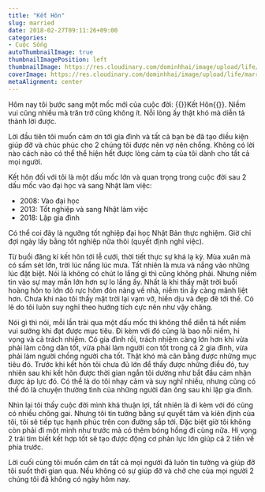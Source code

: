 ```yaml
---
title: "Kết Hôn"
slug: married
date: 2018-02-27T09:11:26+09:00
categories:
- Cuộc Sống
autoThumbnailImage: true
thumbnailImagePosition: left
thumbnailImage: https://res.cloudinary.com/dominhhai/image/upload/life/married.jpg
coverImage: https://res.cloudinary.com/dominhhai/image/upload/life/married.jpg
metaAlignment: center
---
```

Hôm nay tôi bước sang một mốc mới của cuộc đời: {{<hl-text success>}}Kết Hôn{{</hl-text>}}. Niềm vui cũng nhiều mà trăn trở cũng không ít. Nỗi lòng ấy thật khó mà diễn tả thành lời được.
<!--more-->

Lời đầu tiên tôi muốn cám ơn tới gia đình và tất cả bạn bè đã tạo điều kiện giúp đỡ và chúc phúc cho 2 chúng tôi được nên vợ nên chồng. Không có lời nào cách nào có thể thể hiện hết được lòng cảm tạ của tôi dành cho tất cả mọi người.

Kết hôn đối với tôi là một dấu mốc lớn và quan trọng trong cuộc đời sau 2 dấu mốc vào đại học và sang Nhật làm việc:

* 2008: Vào đại học
* 2013: Tốt nghiệp và sang Nhật làm việc
* 2018: Lập gia đình

Có thể coi đây là ngưỡng tốt nghiệp đại học Nhật Bản thực nghiệm. Giờ chỉ đợi ngày lấy bằng tốt nghiệp nữa thôi (quyết định nghỉ việc).

Từ buổi đăng kí kết hôn tới lễ cưới, thời tiết thực sự khá lạ kỳ. Mùa xuân mà có sấm sét lớn, trời lúc nắng lúc mưa. Tất nhiên là mưa và nắng vào những lúc đặt biệt. Nói là không có chút lo lắng gì thì cũng không phải. Nhưng niềm tin vào sự may mắn lớn hơn sự lo lắng ấy. Nhất là khi thấy mặt trời buổi hoàng hôn to lớn đỏ rực hôm đón nàng về nhà, niềm tin ấy càng mãnh liệt hơn. Chưa khi nào tôi thấy mặt trời lại vạm vỡ, hiền dịu và đẹp đẽ tới thế. Có lẽ do tôi luôn suy nghĩ theo hướng tích cực nên như vậy chăng.

Nói gì thì nói, mỗi lần trải qua một dấu mốc thì không thể diễn tả hết niềm vui sướng khi đạt được mục tiêu. Đi kèm với đó cũng là bao nỗi niềm, hi vọng và cả trách nhiệm. Có gia đình rồi, trách nhiệm càng lớn hơn khi vừa phải làm công dân tốt, vừa phải làm người con tốt trong cả 2 gia đình, vừa phải làm người chồng người cha tốt. Thật khó mà cân bằng được những mục tiêu đó. Trước khi kết hôn tôi chưa đủ lớn để thấy được những điều đó, tuy nhiên sau khi kết hôn được thời gian ngắn tôi dường như bắt đầu cảm nhận được áp lực đó. Có thể là do tôi nhạy cảm và suy nghĩ nhiều, nhưng cũng có thể đó là chuyện thường tình của những người đàn ông sau khi lập gia đình.

Nhìn lại tôi thấy cuộc đời mình khá thuận lợi, tất nhiên là đi kèm với đó cũng có nhiều chông gai. Nhưng tôi tin tưởng bằng sự quyết tâm và kiên định của tôi, tôi sẽ tiếp tục hạnh phúc trên con đường sắp tới. Đặc biệt giờ tôi không còn phải đi một mình như trước mà có thêm bóng hồng đi cùng nữa. Hi vọng 2 trái tim biết kết hợp tốt sẽ tạo được động cơ phản lực lớn giúp cả 2 tiến về phía trước.

Lời cuối cùng tôi muốn cảm ơn tất cả mọi người đã luôn tin tưởng và giúp đỡ tôi suốt thời gian qua. Nếu không có sự giúp đỡ và chở che của mọi người 2 chúng tôi đã không có ngày hôm nay.

